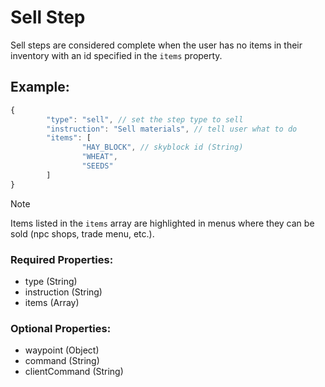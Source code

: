 # Sell Step
Sell steps are considered complete when the user has no items in their inventory with an id specified in the ``items`` property.

## Example:
```js
{
        "type": "sell", // set the step type to sell
        "instruction": "Sell materials", // tell user what to do
        "items": [
                "HAY_BLOCK", // skyblock id (String)
                "WHEAT",
                "SEEDS"
        ]
}
```
> [!NOTE]
> Items listed in the ``items`` array are highlighted in menus where they can be sold (npc shops, trade menu, etc.).

### Required Properties:
- type (String)
- instruction (String)
- items (Array)

### Optional Properties:
- waypoint (Object)
- command (String)
- clientCommand (String)
